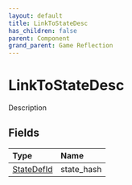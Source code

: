 ```yaml
---
layout: default
title: LinkToStateDesc
has_children: false
parent: Component
grand_parent: Game Reflection
---
```

# LinkToStateDesc
Description 

## Fields

| Type | Name |
|:-------------|:--------------|
| [StateDefId](/docs/game-reflection/classes/state_def_id) | state_hash |

